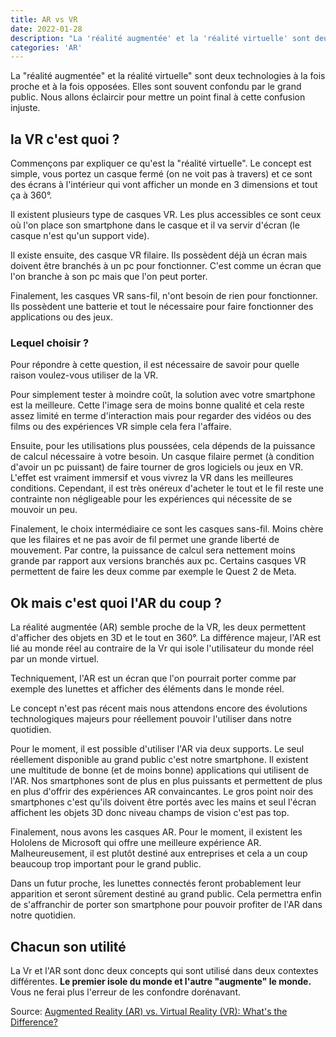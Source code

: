 ```yaml
---
title: AR vs VR
date: 2022-01-28
description: "La 'réalité augmentée' et la 'réalité virtuelle' sont deux technologies à la fois proche et à la fois opposées. Elles sont souvent confondu par le grand public. Nous allons éclaircir pour mettre un point final à cette confusion injuste."
categories: 'AR'
---
```


La "réalité augmentée" et la réalité virtuelle" sont deux technologies à la fois proche et à la fois opposées. Elles sont souvent confondu par le grand public. Nous allons éclaircir pour mettre un point final à cette confusion injuste.

## la VR c'est quoi ?
Commençons par expliquer ce qu'est la "réalité virtuelle". Le concept est simple, vous portez un casque fermé (on ne voit pas à travers) et ce sont des écrans à l'intérieur qui vont afficher  un monde en 3 dimensions et tout ça à 360°.

Il existent plusieurs type de casques VR. Les plus accessibles ce sont ceux où l'on place son smartphone dans le casque et il va servir d'écran (le casque n'est qu'un support vide).

Il existe ensuite, des casque VR filaire. Ils possèdent déjà un écran mais doivent être branchés à un pc pour fonctionner. C'est comme un écran que l'on branche à son pc mais que l'on peut porter.

Finalement, les casques VR sans-fil, n'ont besoin de rien pour fonctionner. Ils possèdent une batterie et tout le nécessaire pour faire fonctionner des applications ou des jeux.

### Lequel choisir ?
Pour répondre à cette question, il est nécessaire de savoir pour quelle raison voulez-vous utiliser de la VR.

Pour simplement tester à moindre coût, la solution avec votre smartphone est la meilleure. Cette l'image sera de moins bonne qualité et cela reste assez limité en terme d'interaction mais pour regarder des vidéos ou des films ou des expériences VR simple cela fera l'affaire.

Ensuite, pour les utilisations plus poussées, cela dépends de la puissance de calcul nécessaire à votre besoin. 
Un casque filaire permet (à condition d'avoir un pc puissant) de faire tourner de gros logiciels ou jeux en VR. L'effet est vraiment immersif et vous vivrez la VR dans les meilleures conditions. Cependant, il est très onéreux d'acheter le tout et le fil reste une contrainte non négligeable pour les expériences qui nécessite de se mouvoir un peu.

Finalement, le choix intermédiaire ce sont les casques sans-fil. Moins chère que les filaires et ne pas avoir de fil permet une grande liberté de mouvement. Par contre, la puissance de calcul sera nettement moins grande par rapport aux versions branchés aux pc. Certains casques VR permettent de faire les deux comme par exemple le Quest 2 de Meta.

## Ok mais c'est quoi l'AR du coup ?
La réalité augmentée (AR) semble proche de la VR, les deux permettent d'afficher des objets en 3D et le tout en 360°. 
La différence majeur, l'AR est lié au monde réel au contraire de la Vr qui isole l'utilisateur du monde réel par un monde virtuel.

Techniquement, l'AR est un écran que l'on pourrait porter comme par exemple des lunettes et afficher des éléments dans le monde réel.

Le concept n'est pas récent mais nous attendons encore des évolutions technologiques majeurs pour réellement pouvoir l'utiliser dans notre quotidien. 

Pour le moment, il est possible d'utiliser l'AR via deux supports. Le seul réellement disponible au grand public c'est notre smartphone. Il existent une multitude de bonne (et de moins bonne) applications qui utilisent de l'AR. Nos smartphones sont de plus en plus puissants et permettent de plus en plus d'offrir des expériences AR convaincantes.
Le gros point noir des smartphones c'est qu'ils doivent être portés avec les mains et seul l'écran affichent les objets 3D donc niveau champs de vision c'est pas top.

Finalement, nous avons les casques AR. Pour le moment, il existent les Hololens de Microsoft qui offre une meilleure expérience AR. Malheureusement, il est plutôt destiné aux entreprises et cela a un coup beaucoup trop important pour le grand public.

Dans un futur proche, les lunettes connectés feront probablement leur apparition et seront sûrement destiné au grand public. Cela permettra enfin de s'affranchir de porter son smartphone pour pouvoir profiter de l'AR dans notre quotidien.

## Chacun son utilité
La Vr et l'AR sont donc deux concepts qui sont utilisé dans deux contextes différentes. **Le premier isole du monde et l'autre "augmente" le monde.** Vous ne ferai plus l'erreur de les confondre dorénavant.

Source: [Augmented Reality (AR) vs. Virtual Reality (VR): What's the Difference?](https://uk.pcmag.com/virtual-reality/86123/augmented-reality-ar-vs-virtual-reality-vr-whats-the-difference)